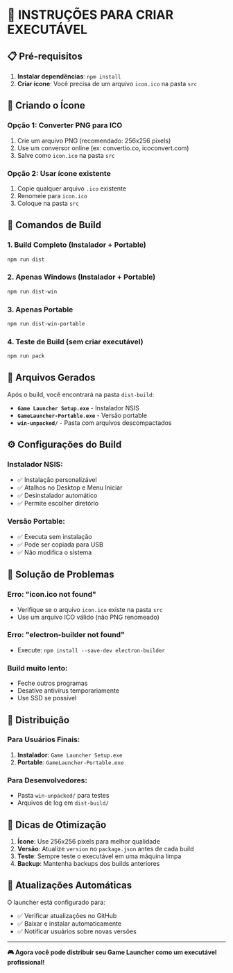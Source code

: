 # 🚀 INSTRUÇÕES PARA CRIAR EXECUTÁVEL

## 📋 Pré-requisitos

1. **Instalar dependências**: `npm install`
2. **Criar ícone**: Você precisa de um arquivo `icon.ico` na pasta `src`

## 🎨 Criando o Ícone

### Opção 1: Converter PNG para ICO
1. Crie um arquivo PNG (recomendado: 256x256 pixels)
2. Use um conversor online (ex: convertio.co, icoconvert.com)
3. Salve como `icon.ico` na pasta `src`

### Opção 2: Usar ícone existente
1. Copie qualquer arquivo `.ico` existente
2. Renomeie para `icon.ico`
3. Coloque na pasta `src`

## 🔨 Comandos de Build

### 1. Build Completo (Instalador + Portable)
```bash
npm run dist
```

### 2. Apenas Windows (Instalador + Portable)
```bash
npm run dist-win
```

### 3. Apenas Portable
```bash
npm run dist-win-portable
```

### 4. Teste de Build (sem criar executável)
```bash
npm run pack
```

## 📁 Arquivos Gerados

Após o build, você encontrará na pasta `dist-build`:

- **`Game Launcher Setup.exe`** - Instalador NSIS
- **`GameLauncher-Portable.exe`** - Versão portable
- **`win-unpacked/`** - Pasta com arquivos descompactados

## ⚙️ Configurações do Build

### Instalador NSIS:
- ✅ Instalação personalizável
- ✅ Atalhos no Desktop e Menu Iniciar
- ✅ Desinstalador automático
- ✅ Permite escolher diretório

### Versão Portable:
- ✅ Executa sem instalação
- ✅ Pode ser copiada para USB
- ✅ Não modifica o sistema

## 🚨 Solução de Problemas

### Erro: "icon.ico not found"
- Verifique se o arquivo `icon.ico` existe na pasta `src`
- Use um arquivo ICO válido (não PNG renomeado)

### Erro: "electron-builder not found"
- Execute: `npm install --save-dev electron-builder`

### Build muito lento:
- Feche outros programas
- Desative antivírus temporariamente
- Use SSD se possível

## 📱 Distribuição

### Para Usuários Finais:
1. **Instalador**: `Game Launcher Setup.exe`
2. **Portable**: `GameLauncher-Portable.exe`

### Para Desenvolvedores:
- Pasta `win-unpacked/` para testes
- Arquivos de log em `dist-build/`

## 🎯 Dicas de Otimização

1. **Ícone**: Use 256x256 pixels para melhor qualidade
2. **Versão**: Atualize `version` no `package.json` antes de cada build
3. **Teste**: Sempre teste o executável em uma máquina limpa
4. **Backup**: Mantenha backups dos builds anteriores

## 🔄 Atualizações Automáticas

O launcher está configurado para:
- ✅ Verificar atualizações no GitHub
- ✅ Baixar e instalar automaticamente
- ✅ Notificar usuários sobre novas versões

---

**🎮 Agora você pode distribuir seu Game Launcher como um executável profissional!**



